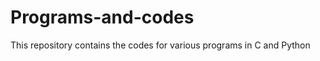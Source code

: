 Programs-and-codes
==================

This repository contains the codes for various programs in C and Python
